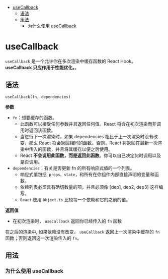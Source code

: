 - [useCallback](#usecallback)
  - [语法](#语法)
  - [用法](#用法)
    - [为什么使用 useCallback](#为什么使用-usecallback)

# useCallback
`useCallback` 是一个允许你在多次渲染中缓存函数的 React Hook。  
**useCallback 只应作用于性能优化。**。

## 语法
`useCallback(fn, dependencies) `  

**参数**
* `fn`：想要缓存的函数。
  * 此函数可以接受任何参数并且返回任何值。React 将会在初次渲染而非调用时返回该函数。
  * 当进行下一次渲染时，如果 dependencies 相比于上一次渲染时没有改变，那么 React 将会返回相同的函数。否则，React 将返回在最新一次渲染中传入的函数，并且将其缓存以便之后使用。
  * React **不会调用此函数，而是返回此函数**。你可以自己决定何时调用以及是否调用。
* `dependencies`：有关是否更新 fn 的所有响应式值的一个列表。
  * 响应式值包括` props、state`，和所有在你组件内部直接声明的变量和函数。
  * 依赖列表必须具有确切数量的项，并且必须像 [dep1, dep2, dep3] 这样编写。
  * `React` 使用 `Object.is` 比较每一个依赖和它的之前的值。

**返回值**  
* 在初次渲染时， `useCallback` 返回你已经传入的 `fn` 函数

在之后的渲染中, 如果依赖没有改变， `useCallback` 返回上一次渲染中缓存的 `fn` 函数；否则返回这一次渲染传入的 `fn`。

## 用法
### 为什么使用 useCallback
